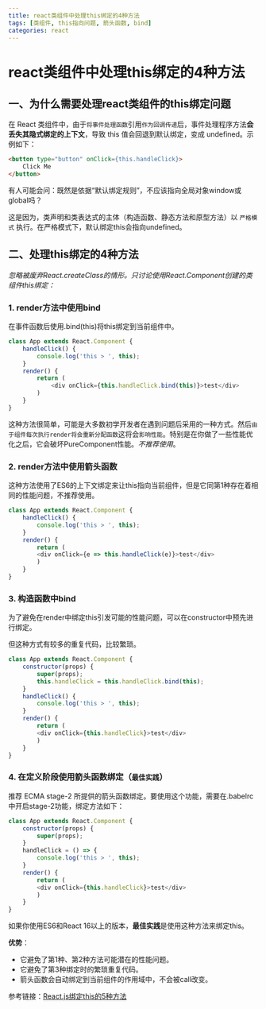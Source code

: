 ```yaml
---
title: react类组件中处理this绑定的4种方法
tags: [类组件, this指向问题, 箭头函数, bind]
categories: react
---
```


# react类组件中处理this绑定的4种方法

## 一、为什么需要处理react类组件的this绑定问题

在 React 类组件中，由于`将事件处理函数`引用`作为回调传递`后，事件处理程序方法**会丢失其隐式绑定的上下文**，导致 this 值会回退到默认绑定，变成 undefined。示例如下：
```html
<button type="button" onClick={this.handleClick}>
    Click Me
</button>
```
有人可能会问：既然是依据“默认绑定规则”，不应该指向全局对象window或global吗？

这是因为，类声明和类表达式的主体（构造函数、静态方法和原型方法）以 `严格模式` 执行。在严格模式下，默认绑定this会指向undefined。

## 二、处理this绑定的4种方法

*忽略被废弃React.createClass的情形。只讨论使用React.Component创建的类组件this绑定：*

### 1. **render方法中使用bind**

在事件函数后使用.bind(this)将this绑定到当前组件中。
```js
class App extends React.Component {
    handleClick() {
        console.log('this > ', this);
    }
    render() {
        return (
            <div onClick={this.handleClick.bind(this)}>test</div>
        )
    }
}
```
这种方法很简单，可能是大多数初学开发者在遇到问题后采用的一种方式。然后`由于组件每次执行render将会重新分配函数`这将会`影响性能`。特别是在你做了一些性能优化之后，它会破坏PureComponent性能。*不推荐使用*。

### 2. **render方法中使用箭头函数**

这种方法使用了ES6的上下文绑定来让this指向当前组件，但是它同第1种存在着相同的性能问题，不推荐使用。
```js
class App extends React.Component {
    handleClick() {
        console.log('this > ', this);
    }
    render() {
        return (
        <div onClick={e => this.handleClick(e)}>test</div>
        )
    }
}
```

### 3. **构造函数中bind**

为了避免在render中绑定this引发可能的性能问题，可以在constructor中预先进行绑定。

但这种方式有较多的重复代码，比较繁琐。
```js
class App extends React.Component {
    constructor(props) {
        super(props);
        this.handleClick = this.handleClick.bind(this);
    }
    handleClick() {
        console.log('this > ', this);
    }
    render() {
        return (
        <div onClick={this.handleClick}>test</div>
        )
    }
}
```

### 4. **在定义阶段使用箭头函数绑定（`最佳实践`）**

推荐 ECMA stage-2 所提供的箭头函数绑定。要使用这个功能，需要在.babelrc中开启stage-2功能，绑定方法如下：
```js
class App extends React.Component {
    constructor(props) {
        super(props);
    }
    handleClick = () => {
        console.log('this > ', this);
    }
    render() {
        return (
        <div onClick={this.handleClick}>test</div>
        )
    }
}
```
如果你使用ES6和React 16以上的版本，**最佳实践**是使用这种方法来绑定this。

**优势**：
- 它避免了第1种、第2种方法可能潜在的性能问题。
- 它避免了第3种绑定时的繁琐重复代码。
- 箭头函数会自动绑定到当前组件的作用域中，不会被call改变。


参考链接：[React.js绑定this的5种方法](https://juejin.im/post/5b13c3a16fb9a01e75462a64)
